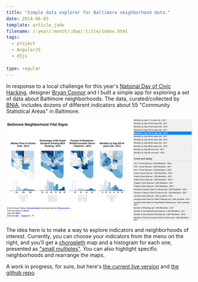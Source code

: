 ```yaml
---
title: "Simple data explorer for Baltimore neighborhood data."
date: 2014-06-03
template: article.jade
filename: /:year/:month/:day/:title/index.html
tags:
  - project
  - AngularJS
  - d3js

type: regular
---
```


In response to a local challenge for this year's [National Day of Civic Hacking][1],
designer [Bryan Connor][2] and I built a simple app for exploring a set of data about
Baltimore neighborhoods.  The data, curated/collected by [BNIA][3], includes
dozens of different indicators about 55 "Community Statistical Areas" in Baltimore.

[![Screenshot of Data Explorer App](/images/baltimoredataexplorer.jpg)][4]

<span class="more"></span>

The idea here is to make a way to explore indicators and neighborhoods
of interest.  Currently, you can choose your indicators from the menu on the
right, and you'll get a [choropleth][6] map and a histogram for each one, presented
as ["small multiples"][7].  You can also highlight specific neighborhoods and
rearrange the maps.

A work in progress, for sure, but here's [the current live version][4] and [the github repo][5].

[1]: http://hackforchange.org/
[2]: http://twitter.com/bryanconnor
[3]: http://bniajfi.org/
[4]: http://anandthakker.github.io/baltimore-neighborhood-vitalsigns/#/i/salepr12:read812:pwhite10:mort44_12/c/North-_Baltimore--Guilford--Homeland:Upton--Druid-_Heights:The-_Waverlies/
[5]: http://github.com/anandthakker/baltimore-neighborhood-vitalsigns
[6]: http://en.wikipedia.org/wiki/Choropleth_map
[7]: http://en.wikipedia.org/wiki/Small_multiple
